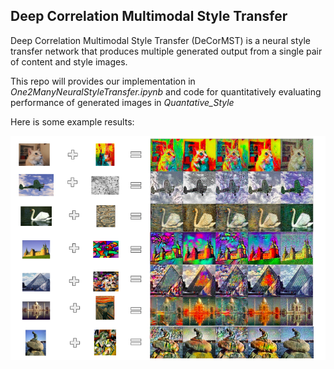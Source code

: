 ## Deep Correlation Multimodal Style Transfer

Deep Correlation Multimodal Style Transfer (DeCorMST) is a neural style transfer network that produces multiple generated output from a single pair of content and style images.

This repo will provides our implementation in <em>One2ManyNeuralStyleTransfer.ipynb</em> and code for quantitatively evaluating performance of generated images in <em>Quantative_Style</em>

Here is some example results:

![Alt text](images/Samples_Results.png)

